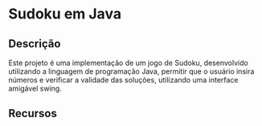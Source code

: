 <h1>Sudoku em Java</h1>
<h2>Descrição</h2>
Este projeto é uma implementação de um jogo de Sudoku,
desenvolvido utilizando a linguagem de programação Java, 
permitir que o usuário insira números e verificar a validade das soluções,
utilizando uma interface amigável swing.
<h2>Recursos</h2>
